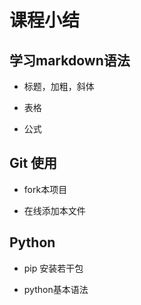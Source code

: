 # 课程小结

## 学习markdown语法

- 标题，加粗，斜体

- 表格

- 公式

## Git 使用

- fork本项目

- 在线添加本文件

## Python

- pip 安装若干包

- python基本语法
